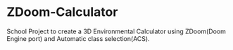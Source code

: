# ZDoom-Calculator
School Project to create a 3D Environmental Calculator using ZDoom(Doom Engine port) and Automatic class selection(ACS).
